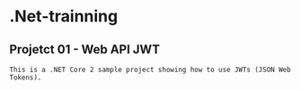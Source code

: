 # .Net-trainning

## Projetct 01 - Web API JWT
    This is a .NET Core 2 sample project showing how to use JWTs (JSON Web Tokens).
